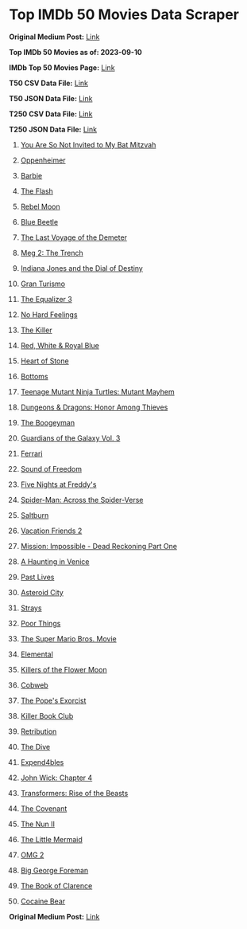 # Top IMDb 50 Movies Data Scraper

**Original Medium Post:** [Link](https://medium.com/@nishantsahoo/which-movie-should-i-watch-5c83a3c0f5b1)

**Top IMDb 50 Movies as of: 2023-09-10**

**IMDb Top 50 Movies Page:** [Link](http://www.imdb.com/search/title?release_date=2023,2023&title_type=feature)

**T50 CSV Data File:** [Link](/Data/T50/data.csv)

**T50 JSON Data File:** [Link](/Data/T50/data.json)

**T250 CSV Data File:** [Link](/Data/T250/data.csv)

**T250 JSON Data File:** [Link](/Data/T250/data.json)

1. [You Are So Not Invited to My Bat Mitzvah](https://www.imdb.com/title/tt21276878/?ref_=adv_li_tt)

2. [Oppenheimer](https://www.imdb.com/title/tt15398776/?ref_=adv_li_tt)

3. [Barbie](https://www.imdb.com/title/tt1517268/?ref_=adv_li_tt)

4. [The Flash](https://www.imdb.com/title/tt0439572/?ref_=adv_li_tt)

5. [Rebel Moon](https://www.imdb.com/title/tt14998742/?ref_=adv_li_tt)

6. [Blue Beetle](https://www.imdb.com/title/tt9362930/?ref_=adv_li_tt)

7. [The Last Voyage of the Demeter](https://www.imdb.com/title/tt1001520/?ref_=adv_li_tt)

8. [Meg 2: The Trench](https://www.imdb.com/title/tt9224104/?ref_=adv_li_tt)

9. [Indiana Jones and the Dial of Destiny](https://www.imdb.com/title/tt1462764/?ref_=adv_li_tt)

10. [Gran Turismo](https://www.imdb.com/title/tt4495098/?ref_=adv_li_tt)

11. [The Equalizer 3](https://www.imdb.com/title/tt17024450/?ref_=adv_li_tt)

12. [No Hard Feelings](https://www.imdb.com/title/tt15671028/?ref_=adv_li_tt)

13. [The Killer](https://www.imdb.com/title/tt1136617/?ref_=adv_li_tt)

14. [Red, White & Royal Blue](https://www.imdb.com/title/tt10172266/?ref_=adv_li_tt)

15. [Heart of Stone](https://www.imdb.com/title/tt13603966/?ref_=adv_li_tt)

16. [Bottoms](https://www.imdb.com/title/tt17527468/?ref_=adv_li_tt)

17. [Teenage Mutant Ninja Turtles: Mutant Mayhem](https://www.imdb.com/title/tt8589698/?ref_=adv_li_tt)

18. [Dungeons & Dragons: Honor Among Thieves](https://www.imdb.com/title/tt2906216/?ref_=adv_li_tt)

19. [The Boogeyman](https://www.imdb.com/title/tt3427252/?ref_=adv_li_tt)

20. [Guardians of the Galaxy Vol. 3](https://www.imdb.com/title/tt6791350/?ref_=adv_li_tt)

21. [Ferrari](https://www.imdb.com/title/tt3758542/?ref_=adv_li_tt)

22. [Sound of Freedom](https://www.imdb.com/title/tt7599146/?ref_=adv_li_tt)

23. [Five Nights at Freddy's](https://www.imdb.com/title/tt4589218/?ref_=adv_li_tt)

24. [Spider-Man: Across the Spider-Verse](https://www.imdb.com/title/tt9362722/?ref_=adv_li_tt)

25. [Saltburn](https://www.imdb.com/title/tt17351924/?ref_=adv_li_tt)

26. [Vacation Friends 2](https://www.imdb.com/title/tt15351980/?ref_=adv_li_tt)

27. [Mission: Impossible - Dead Reckoning Part One](https://www.imdb.com/title/tt9603212/?ref_=adv_li_tt)

28. [A Haunting in Venice](https://www.imdb.com/title/tt22687790/?ref_=adv_li_tt)

29. [Past Lives](https://www.imdb.com/title/tt13238346/?ref_=adv_li_tt)

30. [Asteroid City](https://www.imdb.com/title/tt14230388/?ref_=adv_li_tt)

31. [Strays](https://www.imdb.com/title/tt15153532/?ref_=adv_li_tt)

32. [Poor Things](https://www.imdb.com/title/tt14230458/?ref_=adv_li_tt)

33. [The Super Mario Bros. Movie](https://www.imdb.com/title/tt6718170/?ref_=adv_li_tt)

34. [Elemental](https://www.imdb.com/title/tt15789038/?ref_=adv_li_tt)

35. [Killers of the Flower Moon](https://www.imdb.com/title/tt5537002/?ref_=adv_li_tt)

36. [Cobweb](https://www.imdb.com/title/tt9100018/?ref_=adv_li_tt)

37. [The Pope's Exorcist](https://www.imdb.com/title/tt13375076/?ref_=adv_li_tt)

38. [Killer Book Club](https://www.imdb.com/title/tt18260564/?ref_=adv_li_tt)

39. [Retribution](https://www.imdb.com/title/tt6906292/?ref_=adv_li_tt)

40. [The Dive](https://www.imdb.com/title/tt13566172/?ref_=adv_li_tt)

41. [Expend4bles](https://www.imdb.com/title/tt3291150/?ref_=adv_li_tt)

42. [John Wick: Chapter 4](https://www.imdb.com/title/tt10366206/?ref_=adv_li_tt)

43. [Transformers: Rise of the Beasts](https://www.imdb.com/title/tt5090568/?ref_=adv_li_tt)

44. [The Covenant](https://www.imdb.com/title/tt4873118/?ref_=adv_li_tt)

45. [The Nun II](https://www.imdb.com/title/tt10160976/?ref_=adv_li_tt)

46. [The Little Mermaid](https://www.imdb.com/title/tt5971474/?ref_=adv_li_tt)

47. [OMG 2](https://www.imdb.com/title/tt15732324/?ref_=adv_li_tt)

48. [Big George Foreman](https://www.imdb.com/title/tt12226632/?ref_=adv_li_tt)

49. [The Book of Clarence](https://www.imdb.com/title/tt22866358/?ref_=adv_li_tt)

50. [Cocaine Bear](https://www.imdb.com/title/tt14209916/?ref_=adv_li_tt)

**Original Medium Post:** [Link](https://medium.com/@nishantsahoo/which-movie-should-i-watch-5c83a3c0f5b1)
